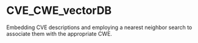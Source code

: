 # CVE_CWE_vectorDB
Embedding CVE descriptions and employing a nearest neighbor search to associate them with the appropriate CWE.
